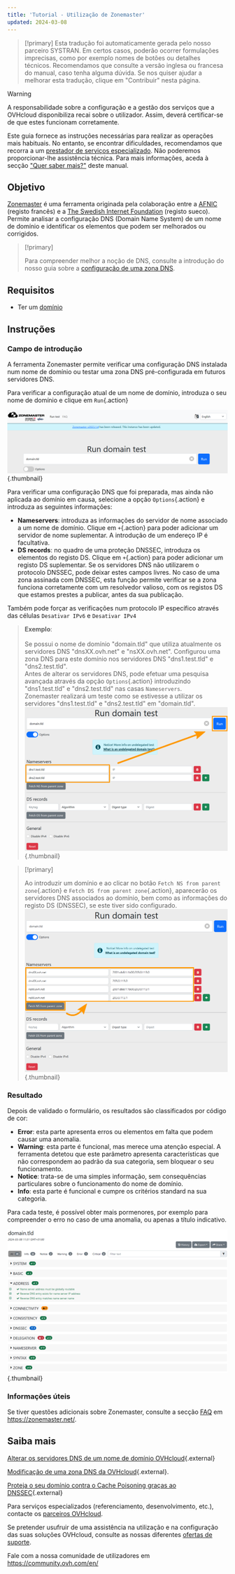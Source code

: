```yaml
---
title: 'Tutorial - Utilização de Zonemaster'
updated: 2024-03-08
---
```


> [!primary]
> Esta tradução foi automaticamente gerada pelo nosso parceiro SYSTRAN. Em certos casos, poderão ocorrer formulações imprecisas, como por exemplo nomes de botões ou detalhes técnicos. Recomendamos que consulte a versão inglesa ou francesa do manual, caso tenha alguma dúvida. Se nos quiser ajudar a melhorar esta tradução, clique em "Contribuir" nesta página.
>

> [!warning]
>
> A responsabilidade sobre a configuração e a gestão dos serviços que a OVHcloud disponibiliza recai sobre o utilizador. Assim, deverá certificar-se de que estes funcionam corretamente.
> 
> Este guia fornece as instruções necessárias para realizar as operações mais habituais. No entanto, se encontrar dificuldades, recomendamos que recorra a um [prestador de serviços especializado](https://partner.ovhcloud.com/pt/). Não poderemos proporcionar-lhe assistência técnica. Para mais informações, aceda à secção ["Quer saber mais?"](#go-further) deste manual.
> 

## Objetivo

[Zonemaster](https://zonemaster.net/en/run-test) é uma ferramenta originada pela colaboração entre a [AFNIC](https://www.afnic.fr/en/) (registo francês) e a [The Swedish Internet Foundation](https://internetstiftelsen.se/en/) (registo sueco). Permite analisar a configuração DNS (Domain Name System) de um nome de domínio e identificar os elementos que podem ser melhorados ou corrigidos.

> [!primary]
>
> Para compreender melhor a noção de DNS, consulte a introdução do nosso guia sobre a [configuração de uma zona DNS](/pages/web_cloud/domains/dns_zone_edit).

## Requisitos

- Ter um [domínio](/links/web/domains)

## Instruções

### Campo de introdução

A ferramenta Zonemaster permite verificar uma configuração DNS instalada num nome de domínio ou testar uma zona DNS pré-configurada em futuros servidores DNS.

Para verificar a configuração atual de um nome de domínio, introduza o seu nome de domínio e clique em `Run`{.action}

![Captura de ecrã do formulário de introdução do Zonemaster. O domínio "domain.tld" já foi introduzido e está pronto para ser testado.](images/run-domain-test.png){.thumbnail}

Para verificar uma configuração DNS que foi preparada, mas ainda não aplicada ao domínio em causa, selecione a opção `Options`{.action} e introduza as seguintes informações:

- **Nameservers**: introduza as informações do servidor de nome associado a um nome de domínio. Clique em `+`{.action} para poder adicionar um servidor de nome suplementar. A introdução de um endereço IP é facultativa.
- **DS records**: no quadro de uma proteção DNSSEC, introduza os elementos do registo DS. Clique em `+`{.action} para poder adicionar um registo DS suplementar. Se os servidores DNS não utilizarem o protocolo DNSSEC, pode deixar estes campos livres. No caso de uma zona assinada com DNSSEC, esta função permite verificar se a zona funciona corretamente com um resolvedor valioso, com os registos DS que estamos prestes a publicar, antes da sua publicação.

Também pode forçar as verificações num protocolo IP específico através das células `Desativar IPv6` e `Desativar IPv4`

> **Exemplo**:<br><br> Se possui o nome de domínio "domain.tld" que utiliza atualmente os servidores DNS "dnsXX.ovh.net" e "nsXX.ovh.net".
> Configurou uma zona DNS para este domínio nos servidores DNS "dns1.test.tld" e "dns2.test.tld".<br>
> Antes de alterar os servidores DNS, pode efetuar uma pesquisa avançada através da opção `Options`{.action} introduzindo "dns1.test.tld" e "dns2.test.tld" nas casas `Nameservers`.<br>
> Zonemaster realizará um teste como se estivesse a utilizar os servidores "dns1.test.tld" e "dns2.test.tld" em "domain.tld".<br>
> ![Captura de tela das opções avançadas do formulário Zonemaster. Os dois servidores de nomes "dns1.test.tld" e "dns2.test.tld" foram introduzidos na secção "SNameservers" do formulário.](images/run-domain-test-nameservers-option.png){.thumbnail}

> [!primary]
>
> Ao introduzir um domínio e ao clicar no botão `Fetch NS from parent zone`{.action} e `Fetch DS from parent zone`{.action}, aparecerão os servidores DNS associados ao domínio, bem como as informações do registo DS (DNSSEC), se este tiver sido configurado.
> ![Captura de ecrã das opções avançadas do formulário Zonemaster. O botão "Fetch NS from parent zone" (Obter NS da zona-mãe) está realçado e os servidores de nomes do domínio "domain.tld" são pré-preenchidos na secção Nameservers (Servidores de nomes) do formulário.](images/fetch-ns-from-parent-zone.png){.thumbnail}

### Resultado

Depois de validado o formulário, os resultados são classificados por código de cor:

- **Error**: esta parte apresenta erros ou elementos em falta que podem causar uma anomalia.
- **Warning**: esta parte é funcional, mas merece uma atenção especial. A ferramenta detetou que este parâmetro apresenta características que não correspondem ao padrão da sua categoria, sem bloquear o seu funcionamento.
- **Notice**: trata-se de uma simples informação, sem consequências particulares sobre o funcionamento do nome de domínio.
- **Info**: esta parte é funcional e cumpre os critérios standard na sua categoria.

Para cada teste, é possível obter mais pormenores, por exemplo para compreender o erro no caso de uma anomalia, ou apenas a título indicativo.

![dominios](images/domain-analysis.png){.thumbnail}

### Informações úteis

Se tiver questões adicionais sobre Zonemaster, consulte a secção [FAQ](https://zonemaster.net/en/faq) em <https://zonemaster.net/>.

## Saiba mais <a name="go-further"></a>

[Alterar os servidores DNS de um nome de domínio OVHcloud](/pages/web_cloud/domains/dns_server_general_information){.external}

[Modificação de uma zona DNS da OVHcloud](/pages/web_cloud/domains/dns_zone_edit){.external}.

[Proteja o seu domínio contra o Cache Poisoning graças ao DNSSEC](https://www.ovhcloud.com/pt/domains/dnssec/){.external}

Para serviços especializados (referenciamento, desenvolvimento, etc.), contacte os [parceiros OVHcloud](https://partner.ovhcloud.com/pt/).

Se pretender usufruir de uma assistência na utilização e na configuração das suas soluções OVHcloud, consulte as nossas diferentes [ofertas de suporte](/links/support).

Fale com a nossa comunidade de utilizadores em <https://community.ovh.com/en/>